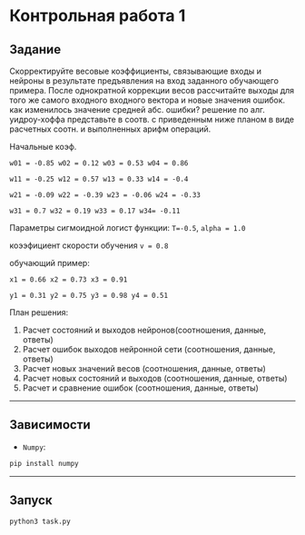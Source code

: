 # Контрольная работа 1

## Задание

Скорректируйте весовые коэффициенты, связывающие входы и нейроны в результате предъявления на вход заданного обучающего примера. После однократной коррекции весов рассчитайте выходы для того же самого входного входного вектора и новые значения ошибок. как изменилось значение средней абс. ошибки? решение по алг. уидроу-хоффа представьте в соотв. с приведенным ниже планом в виде расчетных соотн. и выполненных арифм операций.

Начальные  коэф.

`w01 = -0.85 w02 = 0.12 w03 = 0.53 w04 = 0.86`

`w11 = -0.25 w12 = 0.57 w13 = 0.33 w14 = -0.4`

`w21 = -0.09 w22 = -0.39 w23 = -0.06 w24 = -0.33`

`w31 = 0.7 w32 = 0.19 w33 = 0.17 w34= -0.11`

Параметры сигмоидной логист функции: `T=-0.5`, `alpha = 1.0`

коээфициент скорости обучения `v = 0.8`

обучающий пример:

`x1 = 0.66 x2 = 0.73 x3 = 0.91`

`y1 = 0.31 y2 = 0.75 y3 = 0.98 y4 = 0.51`

План решения:
1) Расчет состояний и выходов нейронов(соотношения, данные, ответы)
2) Расчет ошибок выходов нейронной сети (соотношения, данные, ответы)
3) Расчет новых значений весов (соотношения, данные, ответы)
4) Расчет новых состояний и выходов (соотношения, данные, ответы)
5) Расчет и сравнение ошибок (соотношения, данные, ответы)

---

## Зависимости

* `Numpy`:
```bash
pip install numpy
```

---

## Запуск

```bash
python3 task.py
```
